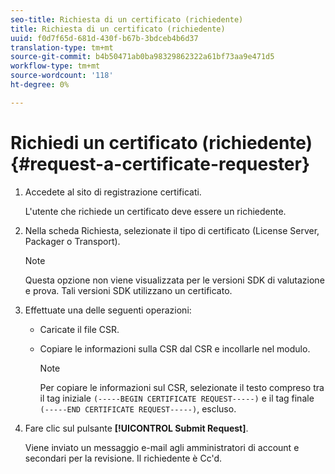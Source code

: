 ```yaml
---
seo-title: Richiesta di un certificato (richiedente)
title: Richiesta di un certificato (richiedente)
uuid: f0d7f65d-681d-430f-b67b-3bdceb4b6d37
translation-type: tm+mt
source-git-commit: b4b50471ab0ba98329862322a61bf73aa9e471d5
workflow-type: tm+mt
source-wordcount: '118'
ht-degree: 0%

---
```



# Richiedi un certificato (richiedente){#request-a-certificate-requester}

1. Accedete al sito di registrazione certificati.

   L&#39;utente che richiede un certificato deve essere un richiedente.

1. Nella scheda Richiesta, selezionate il tipo di certificato (License Server, Packager o Transport).

   >[!NOTE]
   >
   >Questa opzione non viene visualizzata per le versioni SDK di valutazione e prova. Tali versioni SDK utilizzano un certificato.

1. Effettuate una delle seguenti operazioni:

   * Caricate il file CSR.
   * Copiare le informazioni sulla CSR dal CSR e incollarle nel modulo.

      >[!NOTE]
      >
      >Per copiare le informazioni sul CSR, selezionate il testo compreso tra il tag iniziale `(-----BEGIN CERTIFICATE REQUEST-----)` e il tag finale `(-----END CERTIFICATE REQUEST-----)`, escluso.

1. Fare clic sul pulsante **[!UICONTROL Submit Request]**.

   Viene inviato un messaggio e-mail agli amministratori di account e secondari per la revisione. Il richiedente è Cc&#39;d.

